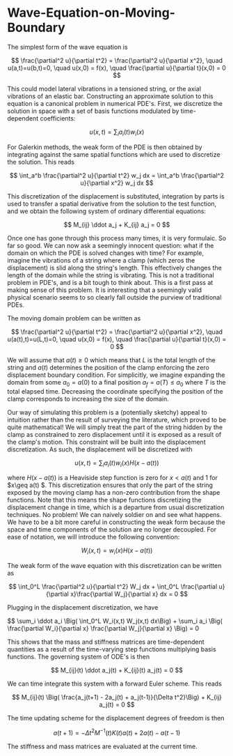 # Wave-Equation-on-Moving-Boundary

The simplest form of the wave equation is

$$ \frac{\partial^2 u}{\partial t^2} = \frac{\partial^2 u}{\partial x^2}, \quad u(a,t)=u(b,t)=0, \quad u(x,0) = f(x), \quad \frac{\partial u}{\partial t}(x,0) = 0 $$

This could model lateral vibrations in a tensioned string, or the axial vibrations of an elastic bar. Constructing an approximate solution to this equation is a canonical problem in numerical PDE's. First, we discretize the solution in space with a set of basis functions modulated by time-dependent coefficients:

$$ u(x,t) = \sum_i a_i(t) w_i(x) $$

For Galerkin methods, the weak form of the PDE is then obtained by integrating against the same spatial functions which are used to discretize the solution. This reads


$$ \int_a^b \frac{\partial^2 u}{\partial t^2} w_j dx = \int_a^b \frac{\partial^2 u}{\partial x^2} w_j dx $$

This discretization of the displacement is substituted, integration by parts is used to transfer a spatial derivative from the solution to the test function, and we obtain the following system of ordinary differential equations:

$$ M_{ij} \ddot a_j + K_{ij} a_j = 0 $$

Once one has gone through this process many times, it is very formulaic. So far so good. We can now ask a seemingly innocent question: what if the domain on which the PDE is solved changes with time? For example, imagine the vibrations of a string where a clamp (which zeros the displacement) is slid along the string's length. This effectively changes the length of the domain while the string is vibrating. This is not a traditional problem in PDE's, and is a bit tough to think about. This is a first pass at making sense of this problem. It is interesting that a seemingly valid physical scenario seems to so clearly fall outside the purview of traditional PDEs. 

The moving domain problem can be written as

$$ \frac{\partial^2 u}{\partial t^2} = \frac{\partial^2 u}{\partial x^2}, \quad u(a(t),t)=u(L,t)=0, \quad u(x,0) = f(x), \quad \frac{\partial u}{\partial t}(x,0) = 0 $$

We will assume that $a(t)\geq0$ which means that $L$ is the total length of the string and $a(t)$ determines the position of the clamp enforcing the zero displacement boundary condition. For simplicitly, we imagine expanding the domain from some $a_0=a(0)$ to a final position $a_f=a(T)\leq a_0$ where $T$ is the total elapsed time. Decreasing the coordinate specifying the position of the clamp corresponds to increasing the size of the domain. 

Our way of simulating this problem is a (potentially sketchy) appeal to intuition rather than the result of surveying the literature, which proved to be quite mathematical! We will simply treat the part of the string hidden by the clamp as constrained to zero displacement until it is exposed as a result of the clamp's motion. This constraint will be built into the displacement discretization. As such, the displacement will be discretized with

$$ u(x,t) = \sum_i a_i(t) w_i(x) H(x-a(t)) $$

where $H(x-a(t))$ is a Heaviside step function is zero for $x<a(t)$ and 1 for $x\geq a(t) $. This discretization ensures that only the part of the string exposed by the moving clamp has a non-zero contribution from the shape functions. Note that this means the shape functions discretizing the displacement change in time, which is a departure from usual discretization techniques. No problem! We can naively soldier on and see what happens. We have to be a bit more careful in constructing the weak form because the space and time components of the solution are no longer decoupled. For ease of notation, we will introduce the following convention:

$$ W_i(x,t) = w_i(x) H(x-a(t)) $$

The weak form of the wave equation with this discretization can be written as 


$$ \int_0^L \frac{\partial^2 u}{\partial t^2} W_j dx + \int_0^L \frac{\partial u}{\partial x}\frac{\partial W_j}{\partial x} dx = 0 $$ 

Plugging in the displacement discretization, we have

$$ \sum_i \ddot a_i \Big( \int_0^L W_i(x,t) W_j(x,t) dx\Big) + \sum_i a_i \Big( \frac{\partial W_i}{\partial x} \frac{\partial W_j}{\partial x} \Big) = 0

This shows that the mass and stiffness matrices are time-dependent quantities as a result of the time-varying step functions multiplying basis functions. The governing system of ODE's is then

$$ M_{ij}(t) \ddot a_j(t) + K_{ij}(t) a_j(t) = 0 $$

We can time integrate this system with a forward Euler scheme. This reads

$$ M_{ij}(t) \Big( \frac{a_j(t+1) - 2a_j(t) + a_j(t-1)}{\Delta t^2}\Big) + K_{ij} a_j(t) = 0 $$

The time updating scheme for the displacement degrees of freedom is then

$$ a(t+1) = -\Delta t^2 M^{-1}(t) K(t) a(t) + 2a(t) - a(t-1) $$

The stiffness and mass matrices are evaluated at the current time.

